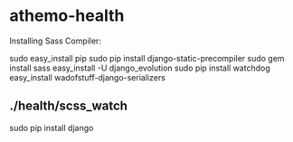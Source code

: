 athemo-health
=============

Installing Sass Compiler:

sudo easy_install pip
sudo pip install django-static-precompiler
sudo gem install sass
easy_install -U django_evolution
sudo pip install watchdog
easy_install wadofstuff-django-serializers

./health/scss_watch
---------
sudo pip install django





